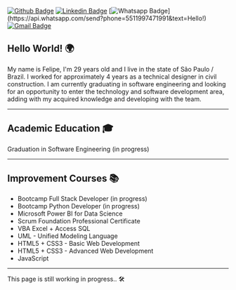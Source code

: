 [![Github Badge](https://img.shields.io/badge/-Github-000?style=for-the-badge&logo=Github&logoColor=white&link=https://github.com/felipebacelo)](https://github.com/felipebacelo)
[![Linkedin Badge](https://img.shields.io/badge/-LinkedIn-blue?style=for-the-badge&logo=Linkedin&logoColor=white&link=https://www.linkedin.com/in/felipebacelo/)](https://www.linkedin.com/in/felipebacelo/)
[![Whatsapp Badge](https://img.shields.io/badge/-Whatsapp-4CA143?style=for-the-badge&labelColor=4CA143&logo=whatsapp&logoColor=white&link=https://api.whatsapp.com/send?phone=5511997471991&text=Hello!)](https://api.whatsapp.com/send?phone=5511997471991&text=Hello!)
[![Gmail Badge](https://img.shields.io/badge/-Gmail-c14438?style=for-the-badge&logo=Gmail&logoColor=white&link=mailto:felipe.bacelo10@gmail.com)](mailto:felipe.bacelo10@gmail.com)

## Hello World! 🌍
My name is Felipe, I'm 29 years old and I live in the state of São Paulo / Brazil. I worked for approximately 4 years as a technical designer in civil construction. 
I am currently graduating in software engineering and looking for an opportunity to enter the technology and software development area, adding with my acquired knowledge and developing with the team.
***
## Academic Education 🎓
Graduation in Software Engineering (in progress)
***
## Improvement Courses 📚
* Bootcamp Full Stack Developer (in progress)
* Bootcamp Python Developer (in progress)
* Microsoft Power BI for Data Science
* Scrum Foundation Professional Certificate
* VBA Excel + Access SQL
* UML - Unified Modeling Language
* HTML5 + CSS3 - Basic Web Development
* HTML5 + CSS3 - Advanced Web Development
* JavaScript
***
This page is still working in progress.. 🛠
